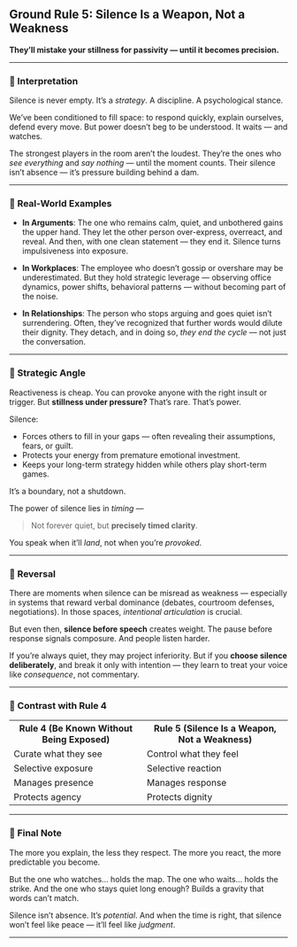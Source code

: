 ## **Ground Rule 5: Silence Is a Weapon, Not a Weakness**

**They’ll mistake your stillness for passivity — until it becomes precision.**

---

### 🧠 Interpretation

Silence is never empty.
It’s a *strategy*. A discipline. A psychological stance.

We’ve been conditioned to fill space: to respond quickly, explain ourselves, defend every move.
But power doesn’t beg to be understood.
It waits — and watches.

The strongest players in the room aren’t the loudest.
They’re the ones who *see everything* and *say nothing* — until the moment counts.
Their silence isn’t absence — it’s pressure building behind a dam.

---

### 📌 Real-World Examples

* **In Arguments**: The one who remains calm, quiet, and unbothered gains the upper hand. They let the other person over-express, overreact, and reveal. And then, with one clean statement — they end it. Silence turns impulsiveness into exposure.

* **In Workplaces**: The employee who doesn’t gossip or overshare may be underestimated. But they hold strategic leverage — observing office dynamics, power shifts, behavioral patterns — without becoming part of the noise.

* **In Relationships**: The person who stops arguing and goes quiet isn’t surrendering. Often, they’ve recognized that further words would dilute their dignity. They detach, and in doing so, *they end the cycle* — not just the conversation.

---

### 🧩 Strategic Angle

Reactiveness is cheap.
You can provoke anyone with the right insult or trigger.
But **stillness under pressure?** That’s rare. That’s power.

Silence:

* Forces others to fill in your gaps — often revealing their assumptions, fears, or guilt.
* Protects your energy from premature emotional investment.
* Keeps your long-term strategy hidden while others play short-term games.

It’s a boundary, not a shutdown.

The power of silence lies in *timing* —

> Not forever quiet, but **precisely timed clarity**.

You speak when it’ll *land*, not when you’re *provoked*.

---

### 🔄 Reversal

There are moments when silence can be misread as weakness — especially in systems that reward verbal dominance (debates, courtroom defenses, negotiations). In those spaces, *intentional articulation* is crucial.

But even then, **silence before speech** creates weight.
The pause before response signals composure. And people listen harder.

If you’re always quiet, they may project inferiority.
But if you **choose silence deliberately**, and break it only with intention —
they learn to treat your voice like *consequence*, not commentary.

---

### 🧷 Contrast with Rule 4

<div align="center">

<table>
  <tr>
    <th align="center"><strong>Rule 4 (Be Known Without Being Exposed)</strong></th>
    <th align="center"><strong>Rule 5 (Silence Is a Weapon, Not a Weakness)</strong></th>
  </tr>
  <tr>
    <td>Curate what they see</td>
    <td>Control what they feel</td>
  </tr>
  <tr>
    <td>Selective exposure</td>
    <td>Selective reaction</td>
  </tr>
  <tr>
    <td>Manages presence</td>
    <td>Manages response</td>
  </tr>
  <tr>
    <td>Protects agency</td>
    <td>Protects dignity</td>
  </tr>
</table>

</div>


---

### 🎯 Final Note

The more you explain, the less they respect.
The more you react, the more predictable you become.

But the one who watches… holds the map.
The one who waits… holds the strike.
And the one who stays quiet long enough?
Builds a gravity that words can’t match.

Silence isn’t absence.
It’s *potential*.
And when the time is right,
that silence won’t feel like peace —
it’ll feel like *judgment*.

---
